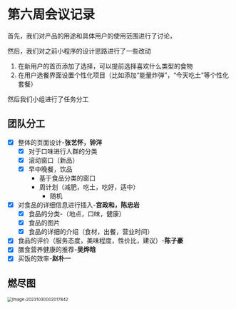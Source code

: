 # 第六周会议记录

首先，我们对产品的用途和具体用户的使用范围进行了讨论，

然后，我们对之前小程序的设计思路进行了一些改动

1. 在新用户的首页添加了选择，可以提前选择喜欢什么类型的食物
2. 在用户选餐界面设置个性化项目（比如添加“能量炸弹”，“今天吃土”等个性化套餐）

然后我们小组进行了任务分工

## 团队分工

- [x] 整体的页面设计-**张艺怀，钟洋**
  - [x] 对于口味进行人群的分类
  - [x] 滚动窗口（新品）
  - [x] 早中晚餐，饮品
    - 基于食品分类的窗口
    - 周计划（减肥，吃土，吃好，适中）
      - 随机
- [x] 对食品的详细信息进行插入-**宫政和，陈忠岩**
  - [x] 食品的分类-（地点，口味，健康）
  - [x] 食品的图片
  - [x] 食品的详细的介绍（食材，出餐，营业时间）
- [x] 食品的评价（服务态度，美味程度，性价比，建议）-**陈子豪**
- [x] 膳食营养健康的推荐-**吴烨晗**
- [x] 买饭的效率-**赵朴一**

## 燃尽图

<img src="C:\Users\z1015\AppData\Roaming\Typora\typora-user-images\image-20231030002017842.png" alt="image-20231030002017842" style="zoom:67%;" /> 
